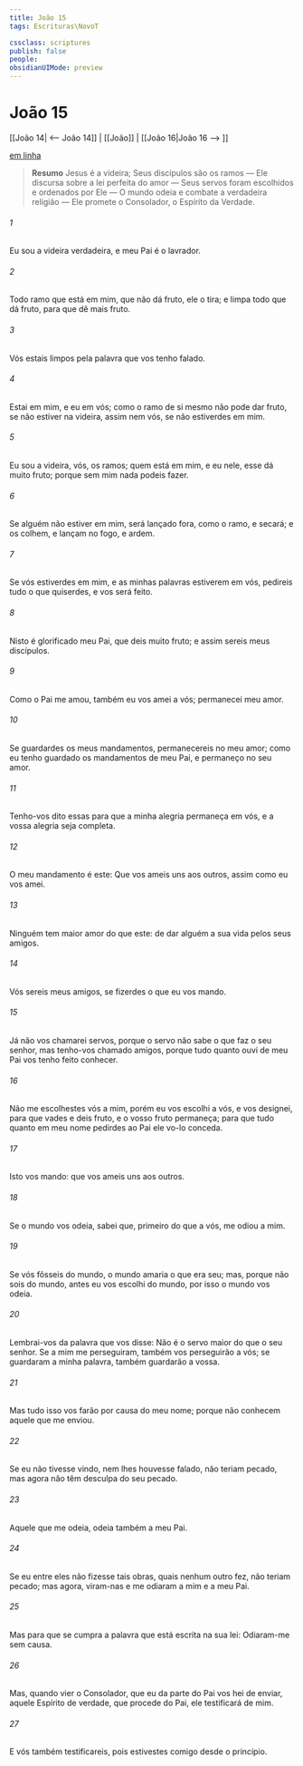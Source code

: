 ```yaml
---
title: João 15
tags: Escrituras\NovoT

cssclass: scriptures
publish: false
people:
obsidianUIMode: preview
---
```


# João 15
[[João 14| <-- João 14]] | [[João]] | [[João 16|João 16 --> ]]

[em linha](https://churchofjesuschrist.org/study/scriptures/nt/john/15?lang=por)

> __Resumo__
Jesus é a videira; Seus discípulos são os ramos — Ele discursa sobre a lei perfeita do amor — Seus servos foram escolhidos e ordenados por Ele — O mundo odeia e combate a verdadeira religião — Ele promete o Consolador, o Espírito da Verdade.

###### 1 
Eu sou a videira verdadeira, e meu Pai é o lavrador.

###### 2 
Todo ramo que está em mim, que não dá fruto, ele o tira; e limpa todo  que dá fruto, para que dê mais fruto.

###### 3 
Vós  estais limpos pela palavra que vos tenho falado.

###### 4 
Estai em mim, e eu em vós; como o ramo de si mesmo não pode dar fruto, se não estiver na videira, assim nem vós, se não estiverdes em mim.

###### 5 
Eu sou a videira, vós, os ramos; quem está em mim, e eu nele, esse dá muito fruto; porque sem mim nada podeis fazer.

###### 6 
Se alguém não estiver em mim, será lançado fora, como o ramo, e secará; e os colhem, e  lançam no fogo, e ardem.

###### 7 
Se vós estiverdes em mim, e as minhas palavras estiverem em vós, pedireis tudo o que quiserdes, e vos será feito.

###### 8 
Nisto é glorificado meu Pai, que deis muito fruto; e assim sereis meus discípulos.

###### 9 
Como o Pai me amou, também eu vos amei a vós; permanecei  meu amor.

###### 10 
Se guardardes os meus mandamentos, permanecereis no meu amor; como eu tenho guardado os mandamentos de meu Pai, e permaneço no seu amor.

###### 11 
Tenho-vos dito essas  para que a minha alegria permaneça em vós, e a vossa alegria seja completa.

###### 12 
O meu mandamento é este: Que vos ameis uns aos outros, assim como eu vos amei.

###### 13 
Ninguém tem maior amor do que este: de dar alguém a sua vida pelos seus amigos.

###### 14 
Vós sereis meus amigos, se fizerdes o que eu vos mando.

###### 15 
Já não vos chamarei servos, porque o servo não sabe o que faz o seu senhor, mas tenho-vos chamado amigos, porque tudo quanto ouvi de meu Pai vos tenho feito conhecer.

###### 16 
Não me escolhestes vós a mim, porém eu vos escolhi a vós, e vos designei, para que vades e deis fruto, e o vosso fruto permaneça; para que tudo quanto em meu nome pedirdes ao Pai ele vo-lo conceda.

###### 17 
Isto vos mando: que vos ameis uns aos outros.

###### 18 
Se o mundo vos odeia, sabei que, primeiro do que a vós, me odiou a mim.

###### 19 
Se vós fôsseis do mundo, o mundo amaria o que era seu; mas, porque não sois do mundo, antes eu vos escolhi do mundo, por isso o mundo vos odeia.

###### 20 
Lembrai-vos da palavra que vos disse: Não é o servo maior do que o seu senhor. Se a mim me perseguiram, também vos perseguirão a vós; se guardaram a minha palavra, também guardarão a vossa.

###### 21 
Mas tudo isso vos farão por causa do meu nome; porque não conhecem aquele que me enviou.

###### 22 
Se eu não tivesse vindo, nem lhes houvesse falado, não teriam pecado, mas agora não têm desculpa do seu pecado.

###### 23 
Aquele que me odeia, odeia também a meu Pai.

###### 24 
Se eu entre eles não fizesse tais obras, quais nenhum outro fez, não teriam pecado; mas agora, viram-nas e me odiaram a mim e a meu Pai.

###### 25 
Mas  para que se cumpra a palavra que está escrita na sua lei: Odiaram-me sem causa.

###### 26 
Mas, quando vier o Consolador, que eu da parte do Pai vos hei de enviar,  aquele Espírito de verdade, que procede do Pai, ele testificará de mim.

###### 27 
E vós também testificareis, pois estivestes comigo desde o princípio.

